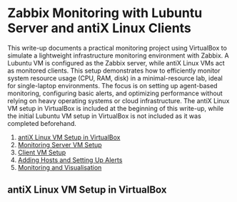 # Zabbix Monitoring with Lubuntu Server and antiX Linux Clients

This write-up documents a practical monitoring project using VirtualBox to simulate a lightweight infrastructure monitoring environment with Zabbix. A Lubuntu VM is configured as the Zabbix server, while antiX Linux VMs act as monitored clients. This setup demonstrates how to efficiently monitor system resource usage (CPU, RAM, disk) in a minimal-resource lab, ideal for single-laptop environments. The focus is on setting up agent-based monitoring, configuring basic alerts, and optimizing performance without relying on heavy operating systems or cloud infrastructure. The antiX Linux VM setup in VirtualBox is included at the beginning of this write-up, while the initial Lubuntu VM setup in VirtualBox is not included as it was completed beforehand.


1. [antiX Linux VM Setup in VirtualBox]()
2. [Monitoring Server VM Setup]()
3. [Client VM Setup]()
4. [Adding Hosts and Setting Up Alerts]()
5. [Monitoring and Visualisation]()


## antiX Linux VM Setup in VirtualBox


## 
